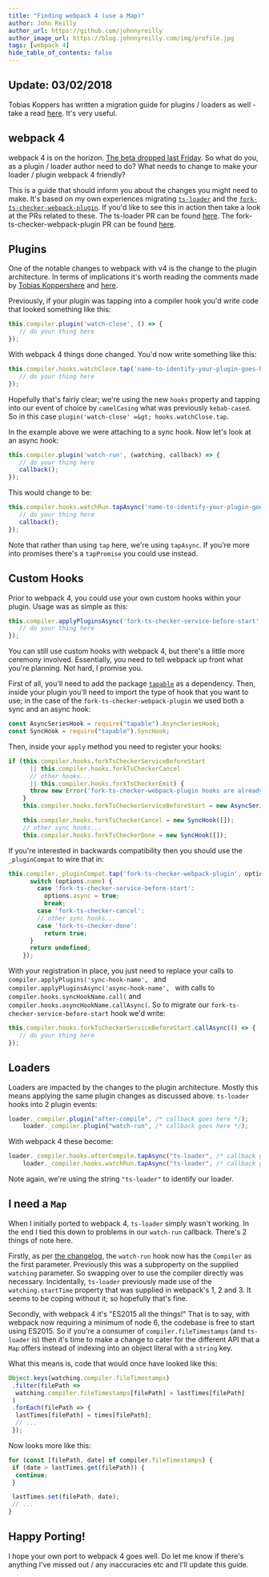 ```yaml
---
title: "Finding webpack 4 (use a Map)"
author: John Reilly
author_url: https://github.com/johnnyreilly
author_image_url: https://blog.johnnyreilly.com/img/profile.jpg
tags: [webpack 4]
hide_table_of_contents: false
---
```

## Update: 03/02/2018

 Tobias Koppers has written a migration guide for plugins / loaders as well - take a read [here](https://medium.com/webpack/webpack-4-migration-guide-for-plugins-loaders-20a79b927202). It's very useful.

## webpack 4

webpack 4 is on the horizon. [The beta dropped last Friday](https://medium.com/webpack/webpack-4-beta-try-it-today-6b1d27d7d7e2). So what do you, as a plugin / loader author need to do? What needs to change to make your loader / plugin webpack 4 friendly?

This is a guide that should inform you about the changes you might need to make. It's based on my own experiences migrating [`ts-loader`](https://github.com/TypeStrong/ts-loader) and the [`fork-ts-checker-webpack-plugin`](https://github.com/Realytics/fork-ts-checker-webpack-plugin). If you'd like to see this in action then take a look at the PRs related to these. The ts-loader PR can be found [here](https://github.com/TypeStrong/ts-loader/pull/710). The fork-ts-checker-webpack-plugin PR can be found [here](https://github.com/Realytics/fork-ts-checker-webpack-plugin/pull/93).

## Plugins

One of the notable changes to webpack with v4 is the change to the plugin architecture. In terms of implications it's worth reading the comments made by [Tobias Koppers](https://twitter.com/wsokra)[here](https://github.com/webpack/webpack/issues/6244#issuecomment-357502113) and [here](https://github.com/webpack/webpack/issues/6064#issuecomment-349405474).

Previously, if your plugin was tapping into a compiler hook you'd write code that looked something like this:

```js
this.compiler.plugin('watch-close', () => {
   // do your thing here
});
```

With webpack 4 things done changed. You'd now write something like this:

```js
this.compiler.hooks.watchClose.tap('name-to-identify-your-plugin-goes-here', () => {
   // do your thing here
});
```

Hopefully that's fairly clear; we're using the new `hooks` property and tapping into our event of choice by `camelCasing` what was previously `kebab-cased`. So in this case `plugin('watch-close' =&gt; hooks.watchClose.tap`.

In the example above we were attaching to a sync hook. Now let's look at an async hook:

```js
this.compiler.plugin('watch-run', (watching, callback) => {
   // do your thing here
   callback();
});
```

This would change to be:

```js
this.compiler.hooks.watchRun.tapAsync('name-to-identify-your-plugin-goes-here', (compiler, callback) => {
   // do your thing here
   callback();
});
```

Note that rather than using `tap` here, we're using `tapAsync`. If you're more into promises there's a `tapPromise` you could use instead.

## Custom Hooks

Prior to webpack 4, you could use your own custom hooks within your plugin. Usage was as simple as this:

```js
this.compiler.applyPluginsAsync('fork-ts-checker-service-before-start', () => {
   // do your thing here
});
```

You can still use custom hooks with webpack 4, but there's a little more ceremony involved. Essentially, you need to tell webpack up front what you're planning. Not hard, I promise you.

First of all, you'll need to add the package [`tapable`](https://www.npmjs.com/package/tapable) as a dependency. Then, inside your plugin you'll need to import the type of hook that you want to use; in the case of the `fork-ts-checker-webpack-plugin` we used both a sync and an async hook:

```js
const AsyncSeriesHook = require("tapable").AsyncSeriesHook;
const SyncHook = require("tapable").SyncHook;
```

Then, inside your `apply` method you need to register your hooks:

```js
if (this.compiler.hooks.forkTsCheckerServiceBeforeStart
      || this.compiler.hooks.forkTsCheckerCancel
      // other hooks...
      || this.compiler.hooks.forkTsCheckerEmit) {
      throw new Error('fork-ts-checker-webpack-plugin hooks are already in use');
    }
    this.compiler.hooks.forkTsCheckerServiceBeforeStart = new AsyncSeriesHook([]);

    this.compiler.hooks.forkTsCheckerCancel = new SyncHook([]);
    // other sync hooks...
    this.compiler.hooks.forkTsCheckerDone = new SyncHook([]);
```

If you're interested in backwards compatibility then you should use the `_pluginCompat` to wire that in:

```js
this.compiler._pluginCompat.tap('fork-ts-checker-webpack-plugin', options => {
      switch (options.name) {
        case 'fork-ts-checker-service-before-start':
          options.async = true;
          break;
        case 'fork-ts-checker-cancel':
        // other sync hooks...
        case 'fork-ts-checker-done':
          return true;
      }
      return undefined;
    });
```

With your registration in place, you just need to replace your calls to `compiler.applyPlugins('sync-hook-name', ` and `compiler.applyPluginsAsync('async-hook-name', ` with calls to `compiler.hooks.syncHookName.call(` and `compiler.hooks.asyncHookName.callAsync(`. So to migrate our `fork-ts-checker-service-before-start` hook we'd write:

```js
this.compiler.hooks.forkTsCheckerServiceBeforeStart.callAsync(() => {
   // do your thing here
});
```

## Loaders

Loaders are impacted by the changes to the plugin architecture. Mostly this means applying the same plugin changes as discussed above. `ts-loader` hooks into 2 plugin events:

```js
loader._compiler.plugin("after-compile", /* callback goes here */);
    loader._compiler.plugin("watch-run", /* callback goes here */);
```

With webpack 4 these become:

```js
loader._compiler.hooks.afterCompile.tapAsync("ts-loader", /* callback goes here */);
    loader._compiler.hooks.watchRun.tapAsync("ts-loader", /* callback goes here */);
```

Note again, we're using the string `"ts-loader"` to identify our loader.

## I need a `Map`

When I initially ported to webpack 4, `ts-loader` simply wasn't working. In the end I tied this down to problems in our `watch-run` callback. There's 2 things of note here.

Firstly, as per [the changelog](https://github.com/webpack/webpack/releases/tag/v4.0.0-beta.0), the `watch-run` hook now has the `Compiler` as the first parameter. Previously this was a subproperty on the supplied `watching` parameter. So swapping over to use the compiler directly was necessary. Incidentally, `ts-loader` previously made use of the `watching.startTime` property that was supplied in webpack's 1, 2 and 3. It seems to be coping without it; so hopefully that's fine.

Secondly, with webpack 4 it's "ES2015 all the things!" That is to say, with webpack now requiring a minimum of node 6, the codebase is free to start using ES2015. So if you're a consumer of `compiler.fileTimestamps` (and `ts-loader` is) then it's time to make a change to cater for the different API that a `Map` offers instead of indexing into an object literal with a `string` key.

What this means is, code that would once have looked like this:

```js
Object.keys(watching.compiler.fileTimestamps)
 .filter(filePath =>
  watching.compiler.fileTimestamps[filePath] > lastTimes[filePath]
 )
 .forEach(filePath => {
  lastTimes[filePath] = times[filePath];
  // ...
 });
```

Now looks more like this:

```js
for (const [filePath, date] of compiler.fileTimestamps) {
 if (date > lastTimes.get(filePath)) {
  continue;
 }

 lastTimes.set(filePath, date);
 // ...
}
```

## Happy Porting!

I hope your own port to webpack 4 goes well. Do let me know if there's anything I've missed out / any inaccuracies etc and I'll update this guide.


